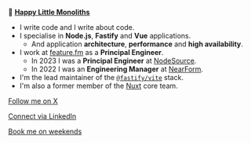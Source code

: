 
📌 [**Happy Little Monoliths**](https://hire.jonasgalvez.com.br/happy-little-monoliths)

- I write code and I write about code.
- I specialise in **Node.js**, **Fastify** and **Vue** applications.
  - And application **architecture**, **performance** and **high availability**.  
- I work at [feature.fm](https://feature.fm) as a **Principal Engineer**.
  - In 2023 I was a **Principal Engineer** at [NodeSource](https://nodesource.com/).
  - In 2022 I was an **Engineering Manager** at [NearForm](https://nearform.com/).
- I'm the lead maintainer of the [`@fastify/vite`](https://fastify-vite.dev/) stack.
- I'm also a former member of the [Nuxt](https://nuxt.com/) core team.

[Follow me on X](https://x.com/anothergalvez)

[Connect via LinkedIn](https://linkedin.com/in/jonasgalvez)

[Book me on weekends](https://hire.jonasgalvez.com.br/consulting)
